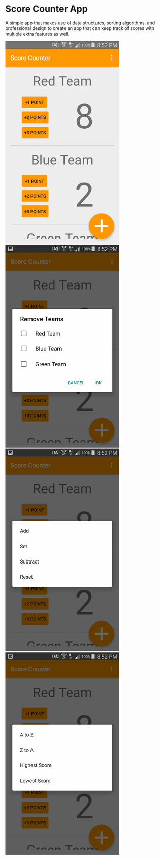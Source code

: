 # Score Counter App
A simple app that makes use of data structures, sorting algorithms, and professional design to create an app that can keep track of scores with multiple extra features as well.

![alt text](screenshots/home.png)   ![alt text](screenshots/remove.png)
![alt text](screenshots/scorefunctions.png)   ![alt text](screenshots/sort.png)

